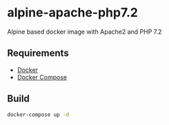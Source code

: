 # alpine-apache-php7.2
Alpine based docker image with Apache2 and PHP 7.2

## Requirements
- [Docker](https://docs.docker.com/install/)
- [Docker Compose](https://docs.docker.com/compose/install/)

## Build
```sh
docker-compose up -d
```
